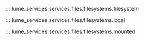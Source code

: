 
::: lume_services.services.files.filesystems.filesystem


::: lume_services.services.files.filesystems.local


::: lume_services.services.files.filesystems.mounted
